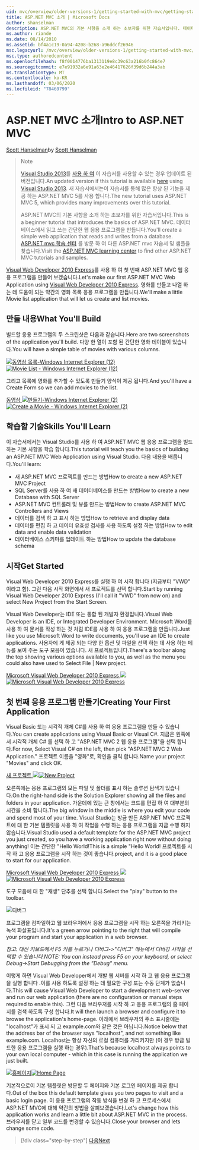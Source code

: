 ```yaml
---
uid: mvc/overview/older-versions-1/getting-started-with-mvc/getting-started-with-mvc-part1
title: ASP.NET MVC 소개 | Microsoft Docs
author: shanselman
description: ASP.NET MVC의 기본 사항을 소개 하는 초보자를 위한 자습서입니다. 데이터베이스에서 읽고 쓰는 간단한 웹 응용 프로그램을 만듭니다.
ms.author: riande
ms.date: 08/14/2010
ms.assetid: bf4a1c19-0a94-4208-b268-a96ddcf26946
msc.legacyurl: /mvc/overview/older-versions-1/getting-started-with-mvc/getting-started-with-mvc-part1
msc.type: authoredcontent
ms.openlocfilehash: f8f0014776ba1313119e8c39c63a216b0fc864e7
ms.sourcegitcommit: e7e91932a6e91a63e2e46417626f39d6b244a3ab
ms.translationtype: MT
ms.contentlocale: ko-KR
ms.lasthandoff: 03/06/2020
ms.locfileid: "78469799"
---
```

# <a name="intro-to-aspnet-mvc"></a><span data-ttu-id="67a9d-104">ASP.NET MVC 소개</span><span class="sxs-lookup"><span data-stu-id="67a9d-104">Intro to ASP.NET MVC</span></span>

<span data-ttu-id="67a9d-105">[Scott Hanselman](https://github.com/shanselman)</span><span class="sxs-lookup"><span data-stu-id="67a9d-105">by [Scott Hanselman](https://github.com/shanselman)</span></span>

> > [!NOTE]
> > <span data-ttu-id="67a9d-106">[Visual Studio 2013](https://my.visualstudio.com/Downloads?q=visual%20studio%202013)를 [사용 하 여](../../getting-started/introduction/getting-started.md) 이 자습서를 사용할 수 있는 경우 업데이트 된 버전입니다.</span><span class="sxs-lookup"><span data-stu-id="67a9d-106">An updated version if this tutorial is available [here](../../getting-started/introduction/getting-started.md) using [Visual Studio 2013](https://my.visualstudio.com/Downloads?q=visual%20studio%202013).</span></span> <span data-ttu-id="67a9d-107">새 자습서에서는이 자습서를 통해 많은 향상 된 기능을 제공 하는 ASP.NET MVC 5를 사용 합니다.</span><span class="sxs-lookup"><span data-stu-id="67a9d-107">The new tutorial uses ASP.NET MVC 5, which provides many improvements over this tutorial.</span></span>
>
>
> <span data-ttu-id="67a9d-108">ASP.NET MVC의 기본 사항을 소개 하는 초보자를 위한 자습서입니다.</span><span class="sxs-lookup"><span data-stu-id="67a9d-108">This is a beginner tutorial that introduces the basics of ASP.NET MVC.</span></span> <span data-ttu-id="67a9d-109">데이터베이스에서 읽고 쓰는 간단한 웹 응용 프로그램을 만듭니다.</span><span class="sxs-lookup"><span data-stu-id="67a9d-109">You'll create a simple web application that reads and writes from a database.</span></span> <span data-ttu-id="67a9d-110">[ASP.NET mvc 학습 센터](../../../index.md) 를 방문 하 여 다른 ASP.NET mvc 자습서 및 샘플을 찾습니다.</span><span class="sxs-lookup"><span data-stu-id="67a9d-110">Visit the [ASP.NET MVC learning center](../../../index.md) to find other ASP.NET MVC tutorials and samples.</span></span>

<span data-ttu-id="67a9d-111">[Visual Web Developer 2010 Express](https://www.microsoft.com/express/Web/)를 사용 하 여 첫 번째 ASP.NET MVC 웹 응용 프로그램을 만들어 보겠습니다.</span><span class="sxs-lookup"><span data-stu-id="67a9d-111">Let's make our first ASP.NET MVC Web Application using [Visual Web Developer 2010 Express](https://www.microsoft.com/express/Web/).</span></span> <span data-ttu-id="67a9d-112">영화를 만들고 나열 하는 데 도움이 되는 약간의 영화 목록 응용 프로그램을 만듭니다.</span><span class="sxs-lookup"><span data-stu-id="67a9d-112">We'll make a little Movie list application that will let us create and list movies.</span></span>

## <a name="what-youll-build"></a><span data-ttu-id="67a9d-113">만들 내용</span><span class="sxs-lookup"><span data-stu-id="67a9d-113">What You'll Build</span></span>

<span data-ttu-id="67a9d-114">빌드할 응용 프로그램의 두 스크린샷은 다음과 같습니다.</span><span class="sxs-lookup"><span data-stu-id="67a9d-114">Here are two screenshots of the application you'll build.</span></span> <span data-ttu-id="67a9d-115">다양 한 열이 포함 된 간단한 영화 테이블이 있습니다.</span><span class="sxs-lookup"><span data-stu-id="67a9d-115">You will have a simple table of movies with various columns.</span></span>

<span data-ttu-id="67a9d-116">[![동영상 목록-Windows Internet Explorer (12)](getting-started-with-mvc-part1/_static/image2.png)](getting-started-with-mvc-part1/_static/image1.png)</span><span class="sxs-lookup"><span data-stu-id="67a9d-116">[![Movie List - Windows Internet Explorer (12)](getting-started-with-mvc-part1/_static/image2.png)](getting-started-with-mvc-part1/_static/image1.png)</span></span>

<span data-ttu-id="67a9d-117">그리고 목록에 영화를 추가할 수 있도록 만들기 양식이 제공 됩니다.</span><span class="sxs-lookup"><span data-stu-id="67a9d-117">And you'll have a Create Form so we can add movies to the list.</span></span>

<span data-ttu-id="67a9d-118">[동영상 ![만들기-Windows Internet Explorer (2)](getting-started-with-mvc-part1/_static/image4.png)](getting-started-with-mvc-part1/_static/image3.png)</span><span class="sxs-lookup"><span data-stu-id="67a9d-118">[![Create a Movie - Windows Internet Explorer (2)](getting-started-with-mvc-part1/_static/image4.png)](getting-started-with-mvc-part1/_static/image3.png)</span></span>

## <a name="skills-youll-learn"></a><span data-ttu-id="67a9d-119">학습할 기술</span><span class="sxs-lookup"><span data-stu-id="67a9d-119">Skills You'll Learn</span></span>

<span data-ttu-id="67a9d-120">이 자습서에서는 Visual Studio를 사용 하 여 ASP.NET MVC 웹 응용 프로그램을 빌드하는 기본 사항을 학습 합니다.</span><span class="sxs-lookup"><span data-stu-id="67a9d-120">This tutorial will teach you the basics of building an ASP.NET MVC Web Application using Visual Studio.</span></span> <span data-ttu-id="67a9d-121">다음 내용을 배웁니다.</span><span class="sxs-lookup"><span data-stu-id="67a9d-121">You'll learn:</span></span>

- <span data-ttu-id="67a9d-122">새 ASP.NET MVC 프로젝트를 만드는 방법</span><span class="sxs-lookup"><span data-stu-id="67a9d-122">How to create a new ASP.NET MVC Project</span></span>
- <span data-ttu-id="67a9d-123">SQL Server를 사용 하 여 새 데이터베이스를 만드는 방법</span><span class="sxs-lookup"><span data-stu-id="67a9d-123">How to create a new Database with SQL Server</span></span>
- <span data-ttu-id="67a9d-124">ASP.NET MVC 컨트롤러 및 뷰를 만드는 방법</span><span class="sxs-lookup"><span data-stu-id="67a9d-124">How to create ASP.NET MVC Controllers and Views</span></span>
- <span data-ttu-id="67a9d-125">데이터를 검색 하 고 표시 하는 방법</span><span class="sxs-lookup"><span data-stu-id="67a9d-125">How to retrieve and display data</span></span>
- <span data-ttu-id="67a9d-126">데이터를 편집 하 고 데이터 유효성 검사를 사용 하도록 설정 하는 방법</span><span class="sxs-lookup"><span data-stu-id="67a9d-126">How to edit data and enable data validation</span></span>
- <span data-ttu-id="67a9d-127">데이터베이스 스키마를 업데이트 하는 방법</span><span class="sxs-lookup"><span data-stu-id="67a9d-127">How to update the database schema</span></span>

## <a name="get-started"></a><span data-ttu-id="67a9d-128">시작</span><span class="sxs-lookup"><span data-stu-id="67a9d-128">Get Started</span></span>

<span data-ttu-id="67a9d-129">Visual Web Developer 2010 Express를 실행 하 여 시작 합니다 (지금부터 "VWD" 이라고 함). 그런 다음 시작 화면에서 새 프로젝트를 선택 합니다.</span><span class="sxs-lookup"><span data-stu-id="67a9d-129">Start by running Visual Web Developer 2010 Express (I'll call it "VWD" from now on) and select New Project from the Start Screen.</span></span>

<span data-ttu-id="67a9d-130">Visual Web Developer는 IDE 또는 통합 된 개발자 환경입니다.</span><span class="sxs-lookup"><span data-stu-id="67a9d-130">Visual Web Developer is an IDE, or Integrated Developer Environment.</span></span> <span data-ttu-id="67a9d-131">Microsoft Word를 사용 하 여 문서를 작성 하는 것 처럼 IDE를 사용 하 여 응용 프로그램을 만듭니다.</span><span class="sxs-lookup"><span data-stu-id="67a9d-131">Just like you use Microsoft Word to write documents, you'll use an IDE to create applications.</span></span> <span data-ttu-id="67a9d-132">사용자에 게 제공 되는 다양 한 옵션 및 파일을 선택 하는 데 사용 하는 메뉴를 보여 주는 도구 모음이 있습니다. 새 프로젝트입니다.</span><span class="sxs-lookup"><span data-stu-id="67a9d-132">There's a toolbar along the top showing various options available to you, as well as the menu you could also have used to Select File | New project.</span></span>

<span data-ttu-id="67a9d-133">[Microsoft Visual Web Developer 2010 Express ![](getting-started-with-mvc-part1/_static/image6.png)](getting-started-with-mvc-part1/_static/image5.png)</span><span class="sxs-lookup"><span data-stu-id="67a9d-133">[![Microsoft Visual Web Developer 2010 Express](getting-started-with-mvc-part1/_static/image6.png)](getting-started-with-mvc-part1/_static/image5.png)</span></span>

## <a name="creating-your-first-application"></a><span data-ttu-id="67a9d-134">첫 번째 응용 프로그램 만들기</span><span class="sxs-lookup"><span data-stu-id="67a9d-134">Creating Your First Application</span></span>

<span data-ttu-id="67a9d-135">Visual Basic 또는 시각적 개체 C#를 사용 하 여 응용 프로그램을 만들 수 있습니다.</span><span class="sxs-lookup"><span data-stu-id="67a9d-135">You can create applications using Visual Basic or Visual C#.</span></span> <span data-ttu-id="67a9d-136">지금은 왼쪽에서 시각적 개체 C# 를 선택 하 고 "ASP.NET MVC 2 웹 응용 프로그램"을 선택 합니다.</span><span class="sxs-lookup"><span data-stu-id="67a9d-136">For now, Select Visual C# on the left, then pick "ASP.NET MVC 2 Web Application."</span></span> <span data-ttu-id="67a9d-137">프로젝트 이름을 "영화"로, 확인을 클릭 합니다.</span><span class="sxs-lookup"><span data-stu-id="67a9d-137">Name your project "Movies" and click OK.</span></span>

<span data-ttu-id="67a9d-138">[새 프로젝트 ![](getting-started-with-mvc-part1/_static/image8.png)](getting-started-with-mvc-part1/_static/image7.png)</span><span class="sxs-lookup"><span data-stu-id="67a9d-138">[![New Project](getting-started-with-mvc-part1/_static/image8.png)](getting-started-with-mvc-part1/_static/image7.png)</span></span>

<span data-ttu-id="67a9d-139">오른쪽에는 응용 프로그램의 모든 파일 및 폴더를 표시 하는 솔루션 탐색기 있습니다.</span><span class="sxs-lookup"><span data-stu-id="67a9d-139">On the right-hand side is the Solution Explorer showing all the files and folders in your application.</span></span> <span data-ttu-id="67a9d-140">가운데에 있는 큰 창에서는 코드를 편집 하 여 대부분의 시간을 소비 합니다.</span><span class="sxs-lookup"><span data-stu-id="67a9d-140">The big window in the middle is where you edit your code and spend most of your time.</span></span> <span data-ttu-id="67a9d-141">Visual Studio는 방금 만든 ASP.NET MVC 프로젝트에 대 한 기본 템플릿을 사용 하 여 작업을 수행 하는 응용 프로그램을 지금 수행 하지 않습니다.</span><span class="sxs-lookup"><span data-stu-id="67a9d-141">Visual Studio used a default template for the ASP.NET MVC project you just created, so you have a working application right now without doing anything!</span></span> <span data-ttu-id="67a9d-142">이는 간단한 "Hello World!</span><span class="sxs-lookup"><span data-stu-id="67a9d-142">This is a simple "Hello World!</span></span> <span data-ttu-id="67a9d-143">프로젝트를 시작 하 고 응용 프로그램을 시작 하는 것이 좋습니다.</span><span class="sxs-lookup"><span data-stu-id="67a9d-143">project, and it is a good place to start for our application.</span></span>

<span data-ttu-id="67a9d-144">[Microsoft Visual Web Developer 2010 Express ![](getting-started-with-mvc-part1/_static/image10.png)](getting-started-with-mvc-part1/_static/image9.png)</span><span class="sxs-lookup"><span data-stu-id="67a9d-144">[![Microsoft Visual Web Developer 2010 Express](getting-started-with-mvc-part1/_static/image10.png)](getting-started-with-mvc-part1/_static/image9.png)</span></span>

<span data-ttu-id="67a9d-145">도구 모음에 대 한 "재생" 단추를 선택 합니다.</span><span class="sxs-lookup"><span data-stu-id="67a9d-145">Select the "play" button to the toolbar.</span></span>

![디버그](getting-started-with-mvc-part1/_static/image11.png)

<span data-ttu-id="67a9d-147">프로그램을 컴파일하고 웹 브라우저에서 응용 프로그램을 시작 하는 오른쪽을 가리키는 녹색 화살표입니다.</span><span class="sxs-lookup"><span data-stu-id="67a9d-147">It's a green arrow pointing to the right that will compile your program and start your application in a web browser.</span></span>

<span data-ttu-id="67a9d-148">*참고: 대신 키보드에서 F5 키를 누르거나 디버그-&gt;"디버그" 메뉴에서 디버깅 시작을 선택할 수 있습니다.*</span><span class="sxs-lookup"><span data-stu-id="67a9d-148">*NOTE: You can instead press F5 on your keyboard, or select Debug-&gt;Start Debugging from the "Debug" menu.*</span></span>

<span data-ttu-id="67a9d-149">이렇게 하면 Visual Web Developer에서 개발 웹 서버를 시작 하 고 웹 응용 프로그램을 실행 합니다 .이를 사용 하도록 설정 하는 데 필요한 구성 또는 수동 단계가 없습니다.</span><span class="sxs-lookup"><span data-stu-id="67a9d-149">This will cause Visual Web Developer to start a development web-server and run our web application (there are no configuration or manual steps required to enable this).</span></span> <span data-ttu-id="67a9d-150">그런 다음 브라우저를 시작 하 고 응용 프로그램의 홈 페이지를 검색 하도록 구성 합니다.</span><span class="sxs-lookup"><span data-stu-id="67a9d-150">It will then launch a browser and configure it to browse the application's home-page.</span></span> <span data-ttu-id="67a9d-151">아래에서 브라우저의 주소 표시줄에는 "localhost"가 표시 되 고 example.com와 같은 것은 아닙니다.</span><span class="sxs-lookup"><span data-stu-id="67a9d-151">Notice below that the address bar of the browser says "localhost", and not something like example.com.</span></span> <span data-ttu-id="67a9d-152">Localhost는 항상 자신의 로컬 컴퓨터를 가리키지만 (이 경우 방금 빌드한 응용 프로그램을 실행 하는 경우).</span><span class="sxs-lookup"><span data-stu-id="67a9d-152">That's because localhost always points to your own local computer - which in this case is running the application we just built.</span></span>

<span data-ttu-id="67a9d-153">[![홈페이지](getting-started-with-mvc-part1/_static/image13.png)](getting-started-with-mvc-part1/_static/image12.png)</span><span class="sxs-lookup"><span data-stu-id="67a9d-153">[![Home Page](getting-started-with-mvc-part1/_static/image13.png)](getting-started-with-mvc-part1/_static/image12.png)</span></span>

<span data-ttu-id="67a9d-154">기본적으로이 기본 템플릿은 방문할 두 페이지와 기본 로그인 페이지를 제공 합니다.</span><span class="sxs-lookup"><span data-stu-id="67a9d-154">Out of the box this default template gives you two pages to visit and a basic login page.</span></span> <span data-ttu-id="67a9d-155">이 응용 프로그램의 작동 방식을 변경 하 고 프로세스에서 ASP.NET MVC에 대해 약간의 방법을 살펴보겠습니다.</span><span class="sxs-lookup"><span data-stu-id="67a9d-155">Let's change how this application works and learn a little bit about ASP.NET MVC in the process.</span></span> <span data-ttu-id="67a9d-156">브라우저를 닫고 일부 코드를 변경할 수 있습니다.</span><span class="sxs-lookup"><span data-stu-id="67a9d-156">Close your browser and lets change some code.</span></span>

> [!div class="step-by-step"]
> [<span data-ttu-id="67a9d-157">다음</span><span class="sxs-lookup"><span data-stu-id="67a9d-157">Next</span></span>](getting-started-with-mvc-part2.md)
